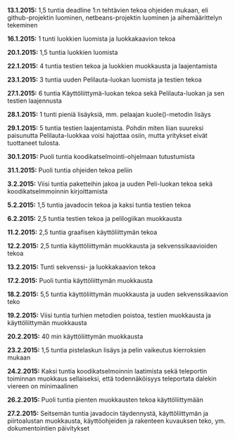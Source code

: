 **13.1.2015:** 1,5 tuntia deadline 1:n tehtävien tekoa ohjeiden mukaan, eli github-projektin luominen, netbeans-projektin luominen ja aihemäärittelyn tekeminen

**16.1.2015:** 1 tunti luokkien luomista ja luokkakaavion tekoa

**20.1.2015:** 1,5 tuntia luokkien luomista

**22.1.2015:** 4 tuntia testien tekoa ja luokkien muokkausta ja laajentamista

**23.1.2015:** 3 tuntia uuden Pelilauta-luokan luomista ja testien tekoa

**27.1.2015:** 6 tuntia Käyttöliittymä-luokan tekoa sekä Pelilauta-luokan ja sen testien laajennusta

**28.1.2015:** 1 tunti pieniä lisäyksiä, mm. pelaajan kuole()-metodin lisäys

**29.1.2015:** 5 tuntia testien laajentamista. Pohdin miten liian suureksi paisunutta Pelilauta-luokkaa voisi hajottaa osiin, mutta yritykset eivät tuottaneet tulosta.

**30.1.2015:** Puoli tuntia koodikatselmointi-ohjelmaan tutustumista

**31.1.2015:** Puoli tuntia ohjeiden tekoa peliin

**3.2.2015:** Viisi tuntia paketteihin jakoa ja uuden Peli-luokan tekoa sekä koodikatselmmoinnin kirjoittamista

**5.2.2015:** 1,5 tuntia javadocin tekoa ja kaksi tuntia testien tekoa

**6.2.2015:** 2,5 tuntia testien tekoa ja pelilogiikan muokkausta 

**11.2.2015:** 2,5 tuntia graafisen käyttöliittymän tekoa

**12.2.2015:** 2,5 tuntia käyttöliittymän muokkausta ja sekvenssikaavioiden tekoa

**13.2.2015:** Tunti sekvenssi- ja luokkakaavion tekoa

**17.2.2015:** Puoli tuntia käyttöliittymän muokkausta

**18.2.2015:** 5,5 tuntia käyttöliittymän muokkausta ja uuden sekvenssikaavion teko

**19.2.2015:** Viisi tuntia turhien metodien poistoa, testien muokkausta ja käyttöliittymän muokkausta

**20.2.2015:** 40 min käyttöliittymän muokkausta

**23.2.2015:** 1,5 tuntia pistelaskun lisäys ja pelin vaikeutus kierroksien mukaan

**24.2.2015:** Kaksi tuntia koodikatselmoinnin laatimista sekä teleportin toiminnan muokkaus sellaiseksi, että todennäköisyys teleportata dalekin viereen on minimaalinen

**26.2.2015:** Puoli tuntia pienten muokkausten tekoa käyttöliittymään

**27.2.2015:** Seitsemän tuntia javadocin täydennystä, käyttöliittymän ja piirtoalustan muokkausta, käyttöohjeiden ja rakenteen kuvauksen teko, ym. dokumentointien päivitykset
